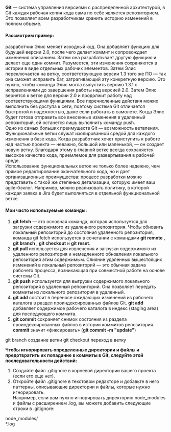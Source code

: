 **Git** — система управления версиями с распределенной архитектурой, в Git каждая рабочая копия кода сама по себе является репозиторием. Это позволяет всем разработчикам хранить историю изменений в полном объеме.     
#### Рассмотрим пример:   
разработчик Элис меняет исходный код. Она добавляет функцию для будущей версии 2.0, после чего делает коммит и сопровождает изменения описанием. Затем она разрабатывает другую функцию и делает еще один коммит. Разумеется, эти изменения сохраняются в истории в виде отдельных рабочих элементов. Затем Элис переключается на ветку, соответствующую версии 1.3 того же ПО — так она сможет исправить баг, затрагивающий эту конкретную версию. Это нужно, чтобы команда Элис могла выпустить версию 1.3.1 с исправлениями до завершения работы над версией 2.0. Затем Элис вернется к ветке для версии 2.0 и продолжит работу над соответствующими функциями. Все перечисленные действия можно выполнить без доступа к сети, поэтому система Git отличается быстротой и надежностью, даже если работать в самолете. Когда Элис будет готова отправить все внесенные изменения в удаленный репозиторий, ей останется лишь выполнить команду push.     
Одно из самых больших преимуществ Git — возможность ветвления. Функциональные ветки служат изолированной средой для каждого изменения в базе кода. Когда разработчик хочет приступить к работе над частью проекта — неважно, большой или маленькой, — он создает новую ветку. Благодаря этому в главной ветке всегда сохраняется высокое качество кода, приемлемое для развертывания в рабочей среде.    
Использование функциональных веток не только более надежно, чем прямое редактирование окончательного кода, но и дает организационные преимущества: процесс разработки можно представить с такой же степенью детализации, которую имеет ваш agile-бэклог. Например, можно реализовать политику, в которой каждая заявка в Jira будет выполняться в отдельной функциональной ветке.

#### Мои часто используемые команды:      
1. **git fetch** — это основная команда, которая используется для загрузки содержимого из удаленного репозитория. Чтобы обновить локальный репозиторий до состояния удаленного репозитория, команда git fetch используется в сочетании с командами **git remote** , **git branch** , **git checkout** и **git reset**.  
2. **git pull** используется для извлечения и загрузки содержимого из удаленного репозитория и немедленного обновления локального репозитория этим содержимым. Слияние удаленных вышестоящих изменений в локальный репозиторий — это обычная задача рабочего процесса, возникающая при совместной работе на основе системы Git.  
3. **git push** используется для выгрузки содержимого локального репозитория в удаленный репозиторий. Она позволяет передать коммиты из локального репозитория в удаленный.  
4.  **git add** состоит в переносе ожидающих изменений из рабочего каталога в раздел проиндексированных файлов Git. **git add** добавляет содержимое рабочего каталога в индекс (staging area) для последующего коммита.  
5. **git commit** сохраняет снимок состояния из раздела проиндексированных файлов в истории коммитов репозитория. **commit** значит «фиксировать»  (**git commit -m "update"**)
   
   
git branch создание ветки
git   checkout переход в ветку

**Чтобы игнорировать определенные директории и файлы и предотвратить их попадание в коммиты в Git, следуйте этой последовательности действий:**   
1. Создайте файл .gitignore в корневой директории вашего проекта (если его еще нет).   
2. Откройте файл .gitignore в текстовом редакторе и добавьте в него паттерны, описывающие директории и файлы, которые нужно игнорировать.   
Например, если вам нужно игнорировать директорию node_modules и файлы с расширением .log, вы можете добавить следующие строки в .gitignore:   

node_modules/   
*.log   
